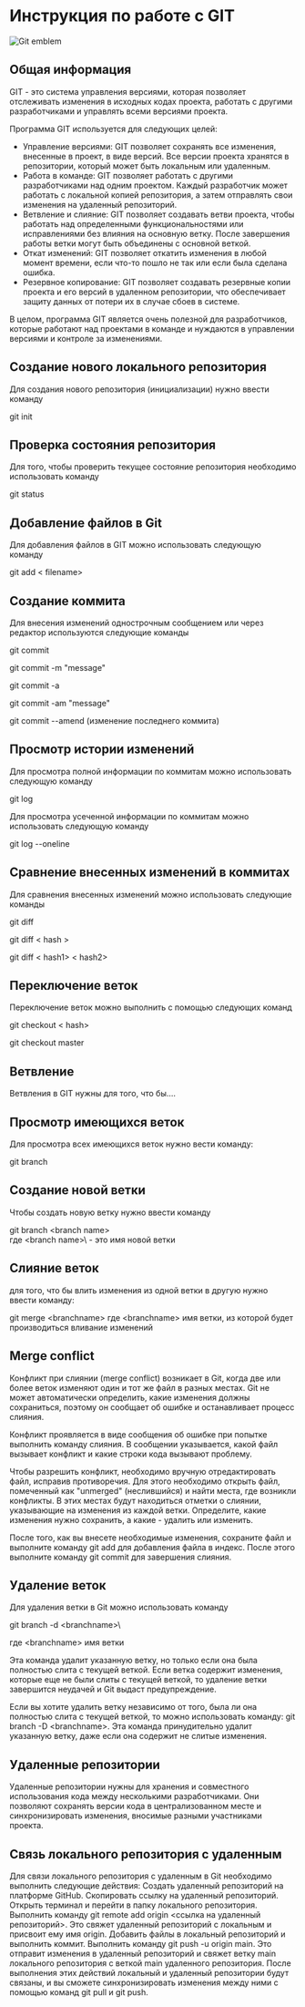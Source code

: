 # **Инструкция по работе с GIT**

![Git emblem](img\git_image.jpeg)

## Общая информация
GIT - это система управления версиями, которая позволяет отслеживать изменения в исходных кодах проекта, работать с другими разработчиками и управлять всеми версиями проекта.

Программа GIT используется для следующих целей:

- Управление версиями: GIT позволяет сохранять все изменения, внесенные в проект, в виде версий. Все версии проекта хранятся в репозитории, который может быть локальным или удаленным.
- Работа в команде: GIT позволяет работать с другими разработчиками над одним проектом. Каждый разработчик может работать с локальной копией репозитория, а затем отправлять свои изменения на удаленный репозиторий.
- Ветвление и слияние: GIT позволяет создавать ветви проекта, чтобы работать над определенными функциональностями или исправлениями без влияния на основную ветку. После завершения работы ветки могут быть объединены с основной веткой.
- Откат изменений: GIT позволяет откатить изменения в любой момент времени, если что-то пошло не так или если была сделана ошибка.
- Резервное копирование: GIT позволяет создавать резервные копии проекта и его версий в удаленном репозитории, что обеспечивает защиту данных от потери их в случае сбоев в системе.

В целом, программа GIT является очень полезной для разработчиков, которые работают над проектами в команде и нуждаются в управлении версиями и контроле за изменениями.

## Создание нового локального репозитория

Для создания нового репозитория (инициализации) нужно ввести команду 

git init

## Проверка состояния репозитория

Для того, чтобы проверить текущее состояние репозитория необходимо использовать команду

git status

## Добавление файлов в Git

Для добавления файлов в GIT можно использовать следующую команду

git add < filename>

## Создание коммита

Для внесения изменений однострочным сообщением или через редактор используются следующие команды

git commit

git commit -m "message"

git commit -a

git commit -am "message"

git commit --amend  (изменение последнего коммита)

## Просмотр истории изменений

Для просмотра полной информации по коммитам можно использовать следующую команду

git log

Для просмотра усеченной информации по коммитам можно использовать следующую команду

git log --oneline

## Сравнение внесенных изменений в коммитах

Для сравнения внесенных изменений можно использовать следующие команды

git diff

git diff < hash >

git diff < hash1> < hash2>

## Переключение веток

Переключение веток можно выполнить с помощью следующих команд

git checkout < hash>

git checkout master

## Ветвление

Ветвления в GIT нужны для того, что бы....

## Просмотр имеющихся веток

Для просмотра всех имеющихся веток нужно вести команду:

git branch

## Создание новой ветки
Чтобы создать новую ветку нужно ввести команду

git branch \<branch name>\
где \<branch name>\ - это имя новой ветки

## Слияние веток

для того, что бы влить изменения из одной ветки в другую нужно ввести команду:

git merge \<branchname\>
где \<branchname\> имя ветки, из которой будет производиться вливание изменений

## Merge conflict
Конфликт при слиянии (merge conflict) возникает в Git, когда две или более веток изменяют один и тот же файл в разных местах. Git не может автоматически определить, какие изменения должны сохраниться, поэтому он сообщает об ошибке и останавливает процесс слияния.

Конфликт проявляется в виде сообщения об ошибке при попытке выполнить команду слияния. В сообщении указывается, какой файл вызывает конфликт и какие строки кода вызывают проблему.

Чтобы разрешить конфликт, необходимо вручную отредактировать файл, исправив противоречия. Для этого необходимо открыть файл, помеченный как "unmerged" (неслившийся) и найти места, где возникли конфликты. В этих местах будут находиться отметки о слиянии, указывающие на изменения из каждой ветки. Определите, какие изменения нужно сохранить, а какие - удалить или изменить.

После того, как вы внесете необходимые изменения, сохраните файл и выполните команду 
git add для добавления файла в индекс. 
После этого выполните команду
git commit для завершения слияния.

## Удаление веток

Для удаления ветки в Git можно использовать команду

git branch -d \<branchname>\

где \<branchname\> имя ветки

Эта команда удалит указанную ветку, но только если она была полностью слита с текущей веткой. Если ветка содержит изменения, которые еще не были слиты с текущей веткой, то удаление ветки завершится неудачей и Git выдаст предупреждение.

Если вы хотите удалить ветку независимо от того, была ли она полностью слита с текущей веткой, то можно использовать команду:
git branch -D \<branchname\>. Эта команда принудительно удалит указанную ветку, даже если она содержит не слитые изменения.

## Удаленные репозитории

Удаленные репозитории нужны для хранения и совместного использования кода между несколькими разработчиками. Они позволяют сохранять версии кода в централизованном месте и синхронизировать изменения, вносимые разными участниками проекта.


## Связь локального репозитория с удаленным

Для связи локального репозитория с удаленным в Git необходимо выполнить следующие действия:
Создать удаленный репозиторий на платформе GitHub.
Скопировать ссылку на удаленный репозиторий.
Открыть терминал и перейти в папку локального репозитория.
Выполнить команду git remote add origin <ссылка на удаленный репозиторий>. Это свяжет удаленный репозиторий с локальным и присвоит ему имя origin.
Добавить файлы в локальный репозиторий и выполнить коммит.
Выполнить команду git push -u origin main. Это отправит изменения в удаленный репозиторий и свяжет ветку main локального репозитория с веткой main удаленного репозитория.
После выполнения этих действий локальный и удаленный репозитории будут связаны, и вы сможете синхронизировать изменения между ними с помощью команд git pull и git push.